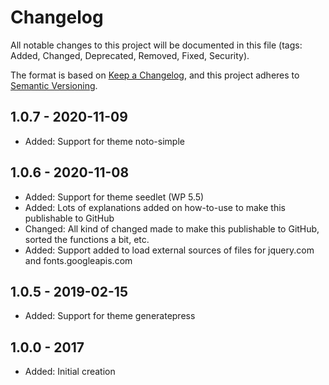 # Changelog
All notable changes to this project will be documented in this file (tags: Added, Changed, Deprecated, Removed, Fixed, Security).

The format is based on [Keep a Changelog](https://keepachangelog.com/en/1.0.0/),
and this project adheres to [Semantic Versioning](https://semver.org/spec/v2.0.0.html).


## 1.0.7 - 2020-11-09
- Added: Support for theme noto-simple 

## 1.0.6 - 2020-11-08
- Added: Support for theme seedlet (WP 5.5)
- Added: Lots of explanations added on how-to-use to make this publishable to GitHub
- Changed: All kind of changed made to make this publishable to GitHub, sorted the functions a bit, etc. 
- Added: Support added to load external sources of files for jquery.com and fonts.googleapis.com 

## 1.0.5 - 2019-02-15
- Added: Support for theme generatepress 

## 1.0.0 - 2017
- Added: Initial creation

